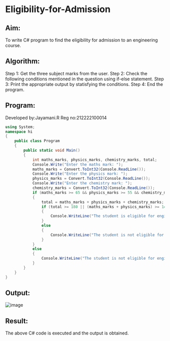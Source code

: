 # Eligibility-for-Admission

## Aim:
To write C# program to find the eligibility for admission to an engineering course.

## Algorithm:
Step 1: 
Get the three subject marks from the user.
Step 2:
Check the following conditions mentioned in the question using if-else statement.
Step 3:
Print the appropriate output by statisfying the conditions.
Step 4:
End the program.

## Program:
Developed by:Jayamani.R
Reg no:212222100014
```C#
using System;
namespace hi
{
    public class Program
    {
        public static void Main()
        {
            int maths_marks, physics_marks, chemistry_marks, total;
            Console.Write("Enter the maths mark: ");
            maths_marks = Convert.ToInt32(Console.ReadLine());
            Console.Write("Enter the physics mark: ");
            physics_marks = Convert.ToInt32(Console.ReadLine());
            Console.Write("Enter the chemistry mark: ");
            chemistry_marks = Convert.ToInt32(Console.ReadLine());
            if (maths_marks >= 65 && physics_marks >= 55 && chemistry_marks >= 50)
            {
                total = maths_marks + physics_marks + chemistry_marks;
                if (total >= 180 || (maths_marks + physics_marks) >= 140)
                {
                    Console.WriteLine("The student is eligible for engineering");
                }
                else
                {
                    Console.WriteLine("The student is not eligible for engineering");
                }
            }
            else
            {
                Console.WriteLine("The student is not eligible for engineering");
            }
        }
    }
}

```



## Output:
![image](https://github.com/Jayamani25/Eligibility-for-Admission/assets/85949888/0bb2fc9b-93df-4fc1-98ab-a83f9cc0afb2)

## Result:
The above C# code is executed and the output is obtained.
